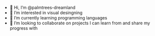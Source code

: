 - 👋 Hi, I’m @palmtrees-dreamland
- 👀 I’m interested in visual desingning
- 🌱 I’m currently learning programming languages
- 💞️ I’m looking to collaborate on projects I can learn from and share my progress with
  

<!---
palmtrees-dreamland/palmtrees-dreamland is a ✨ special ✨ repository because its `README.md` (this file) appears on your GitHub profile.
You can click the Preview link to take a look at your changes.
--->
